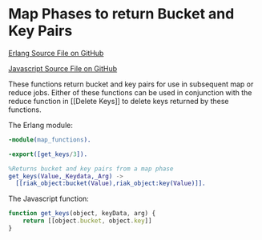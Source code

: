 # Map Phases to return Bucket and Key Pairs

[Erlang Source File on GitHub](https://github.com/basho/riak_function_contrib/blob/master/mapreduce/erlang/get_keys.erl)

[Javascript Source File on GitHub](https://github.com/basho/riak_function_contrib/blob/master/mapreduce/js/get_keys.js)

These functions return bucket and key pairs for use in subsequent map or reduce jobs. Either of these functions can be used in conjunction with the reduce function in [[Delete Keys]] to delete keys returned by these functions.

The Erlang module:

```erlang
-module(map_functions).

-export([get_keys/3]).

%Returns bucket and key pairs from a map phase
get_keys(Value,_Keydata,_Arg) ->
  [[riak_object:bucket(Value),riak_object:key(Value)]].
```

The Javascript function:

```js
function get_keys(object, keyData, arg) {
    return [[object.bucket, object.key]]
}
```
